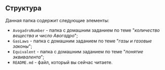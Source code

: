 ## Структура

Данная папка содержит следующие элементы:

* `AvogadroNumber` - папка с домашним заданием по теме "*количество вещества и число Авогадро*";
* `GasLaws` - папка с домашним заданием по теме "*газы и газовые законы*";
* `Equivalent` - папка с домашним заданием по теме "*понятие эквивалента*";
* `README.md` - файл, который вы сейчас читаете.